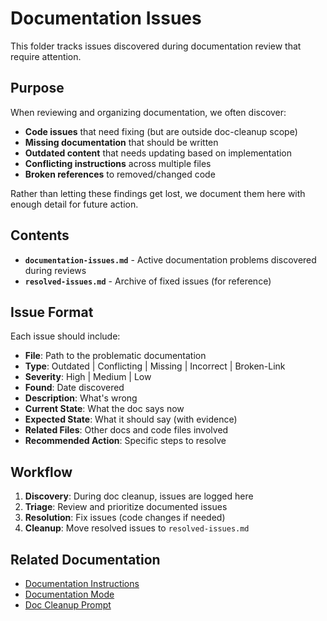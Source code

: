 # Documentation Issues

This folder tracks issues discovered during documentation review that require attention.

## Purpose

When reviewing and organizing documentation, we often discover:
- **Code issues** that need fixing (but are outside doc-cleanup scope)
- **Missing documentation** that should be written
- **Outdated content** that needs updating based on implementation
- **Conflicting instructions** across multiple files
- **Broken references** to removed/changed code

Rather than letting these findings get lost, we document them here with enough detail for future action.

## Contents

- **`documentation-issues.md`** - Active documentation problems discovered during reviews
- **`resolved-issues.md`** - Archive of fixed issues (for reference)

## Issue Format

Each issue should include:
- **File**: Path to the problematic documentation
- **Type**: Outdated | Conflicting | Missing | Incorrect | Broken-Link
- **Severity**: High | Medium | Low
- **Found**: Date discovered
- **Description**: What's wrong
- **Current State**: What the doc says now
- **Expected State**: What it should say (with evidence)
- **Related Files**: Other docs and code files involved
- **Recommended Action**: Specific steps to resolve

## Workflow

1. **Discovery**: During doc cleanup, issues are logged here
2. **Triage**: Review and prioritize documented issues
3. **Resolution**: Fix issues (code changes if needed)
4. **Cleanup**: Move resolved issues to `resolved-issues.md`

## Related Documentation

- [Documentation Instructions](../../.github/instructions/documentation.instructions.md)
- [Documentation Mode](../../.github/chatmodes/Documentation.chatmode.md)
- [Doc Cleanup Prompt](../../.github/prompts/docCleanup.prompt.md)
